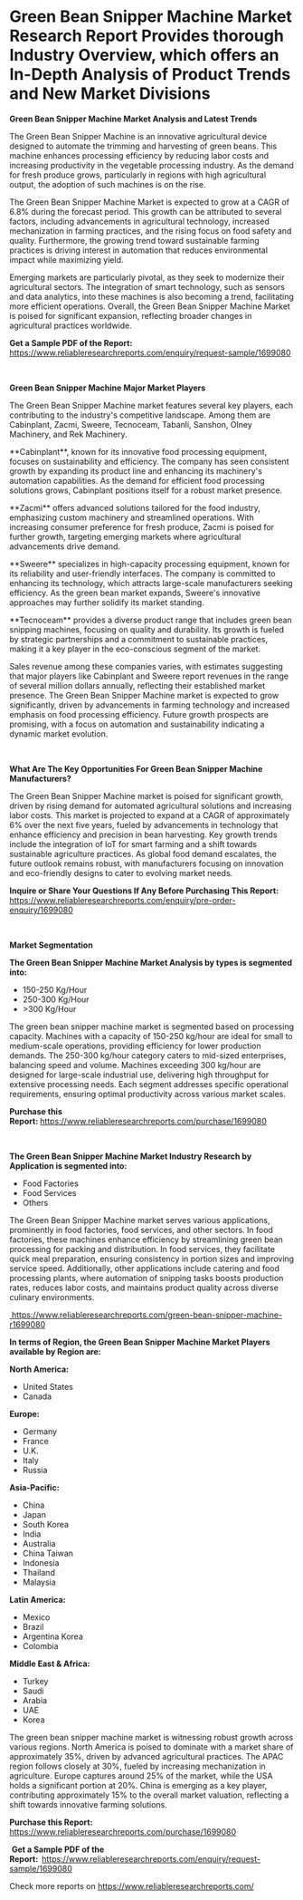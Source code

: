 <p><h1>Green Bean Snipper Machine Market Research Report Provides thorough Industry Overview, which offers an In-Depth Analysis of Product Trends and New Market Divisions</h1></p><p><strong>Green Bean Snipper Machine Market Analysis and Latest Trends</strong></p>
<p><p>The Green Bean Snipper Machine is an innovative agricultural device designed to automate the trimming and harvesting of green beans. This machine enhances processing efficiency by reducing labor costs and increasing productivity in the vegetable processing industry. As the demand for fresh produce grows, particularly in regions with high agricultural output, the adoption of such machines is on the rise.</p><p>The Green Bean Snipper Machine Market is expected to grow at a CAGR of 6.8% during the forecast period. This growth can be attributed to several factors, including advancements in agricultural technology, increased mechanization in farming practices, and the rising focus on food safety and quality. Furthermore, the growing trend toward sustainable farming practices is driving interest in automation that reduces environmental impact while maximizing yield.</p><p>Emerging markets are particularly pivotal, as they seek to modernize their agricultural sectors. The integration of smart technology, such as sensors and data analytics, into these machines is also becoming a trend, facilitating more efficient operations. Overall, the Green Bean Snipper Machine Market is poised for significant expansion, reflecting broader changes in agricultural practices worldwide.</p></p>
<p><strong>Get a Sample PDF of the Report:&nbsp;</strong> <a href="https://www.reliableresearchreports.com/enquiry/request-sample/1699080?utm_campaign=112&utm_medium=2&utm_source=Github&utm_content=ia&utm_term=10042025&utm_id=green-bean-snipper-machine">https://www.reliableresearchreports.com/enquiry/request-sample/1699080</a></p>
<p>&nbsp;</p>
<p><strong>Green Bean Snipper Machine Major Market Players</strong></p>
<p><p>The Green Bean Snipper Machine market features several key players, each contributing to the industry's competitive landscape. Among them are Cabinplant, Zacmi, Sweere, Tecnoceam, Tabanli, Sanshon, Olney Machinery, and Rek Machinery.</p><p>**Cabinplant**, known for its innovative food processing equipment, focuses on sustainability and efficiency. The company has seen consistent growth by expanding its product line and enhancing its machinery's automation capabilities. As the demand for efficient food processing solutions grows, Cabinplant positions itself for a robust market presence.</p><p>**Zacmi** offers advanced solutions tailored for the food industry, emphasizing custom machinery and streamlined operations. With increasing consumer preference for fresh produce, Zacmi is poised for further growth, targeting emerging markets where agricultural advancements drive demand.</p><p>**Sweere** specializes in high-capacity processing equipment, known for its reliability and user-friendly interfaces. The company is committed to enhancing its technology, which attracts large-scale manufacturers seeking efficiency. As the green bean market expands, Sweere's innovative approaches may further solidify its market standing.</p><p>**Tecnoceam** provides a diverse product range that includes green bean snipping machines, focusing on quality and durability. Its growth is fueled by strategic partnerships and a commitment to sustainable practices, making it a key player in the eco-conscious segment of the market.</p><p>Sales revenue among these companies varies, with estimates suggesting that major players like Cabinplant and Sweere report revenues in the range of several million dollars annually, reflecting their established market presence. The Green Bean Snipper Machine market is expected to grow significantly, driven by advancements in farming technology and increased emphasis on food processing efficiency. Future growth prospects are promising, with a focus on automation and sustainability indicating a dynamic market evolution.</p></p>
<p>&nbsp;</p>
<p><strong>What Are The Key Opportunities For Green Bean Snipper Machine Manufacturers?</strong></p>
<p><p>The Green Bean Snipper Machine market is poised for significant growth, driven by rising demand for automated agricultural solutions and increasing labor costs. This market is projected to expand at a CAGR of approximately 6% over the next five years, fueled by advancements in technology that enhance efficiency and precision in bean harvesting. Key growth trends include the integration of IoT for smart farming and a shift towards sustainable agriculture practices. As global food demand escalates, the future outlook remains robust, with manufacturers focusing on innovation and eco-friendly designs to cater to evolving market needs.</p></p>
<p><strong>Inquire or Share Your Questions If Any Before Purchasing This Report:</strong> <a href="https://www.reliableresearchreports.com/enquiry/pre-order-enquiry/1699080?utm_campaign=112&utm_medium=2&utm_source=Github&utm_content=ia&utm_term=10042025&utm_id=green-bean-snipper-machine">https://www.reliableresearchreports.com/enquiry/pre-order-enquiry/1699080</a></p>
<p>&nbsp;</p>
<p><strong>Market Segmentation</strong></p>
<p><strong>The Green Bean Snipper Machine Market Analysis by types is segmented into:</strong></p>
<p><ul><li>150-250 Kg/Hour</li><li>250-300 Kg/Hour</li><li>>300 Kg/Hour</li></ul></p>
<p><p>The green bean snipper machine market is segmented based on processing capacity. Machines with a capacity of 150-250 kg/hour are ideal for small to medium-scale operations, providing efficiency for lower production demands. The 250-300 kg/hour category caters to mid-sized enterprises, balancing speed and volume. Machines exceeding 300 kg/hour are designed for large-scale industrial use, delivering high throughput for extensive processing needs. Each segment addresses specific operational requirements, ensuring optimal productivity across various market scales.</p></p>
<p><strong>Purchase this Report:&nbsp;</strong><a href="https://www.reliableresearchreports.com/purchase/1699080?utm_campaign=112&utm_medium=2&utm_source=Github&utm_content=ia&utm_term=10042025&utm_id=green-bean-snipper-machine">https://www.reliableresearchreports.com/purchase/1699080</a></p>
<p>&nbsp;</p>
<p><strong>The Green Bean Snipper Machine Market Industry Research by Application is segmented into:</strong></p>
<p><ul><li>Food Factories</li><li>Food Services</li><li>Others</li></ul></p>
<p><p>The Green Bean Snipper Machine market serves various applications, prominently in food factories, food services, and other sectors. In food factories, these machines enhance efficiency by streamlining green bean processing for packing and distribution. In food services, they facilitate quick meal preparation, ensuring consistency in portion sizes and improving service speed. Additionally, other applications include catering and food processing plants, where automation of snipping tasks boosts production rates, reduces labor costs, and maintains product quality across diverse culinary environments.</p></p>
<p><a href="https://www.reliableresearchreports.com/green-bean-snipper-machine-r1699080?utm_campaign=112&utm_medium=2&utm_source=Github&utm_content=ia&utm_term=10042025&utm_id=green-bean-snipper-machine">&nbsp;https://www.reliableresearchreports.com/green-bean-snipper-machine-r1699080</a></p>
<p><strong>In terms of Region, the Green Bean Snipper Machine Market Players available by Region are:</strong></p>
<p>
    <p> <strong> North America: </strong>
        <ul>
            <li>United States</li>
            <li>Canada</li>
        </ul>
        </p> 
    <p> <strong> Europe: </strong>
        <ul>
            <li>Germany</li>
            <li>France</li>
            <li>U.K.</li>
            <li>Italy</li>
            <li>Russia</li>
        </ul>
        </p> 
    <p> <strong> Asia-Pacific: </strong>
        <ul>
            <li>China</li>
            <li>Japan</li>
            <li>South Korea</li>
            <li>India</li>
            <li>Australia</li>
            <li>China Taiwan</li>
            <li>Indonesia</li>
            <li>Thailand</li>
            <li>Malaysia</li>
        </ul>
        </p> 
    <p> <strong> Latin America: </strong>
        <ul>
            <li>Mexico</li>
            <li>Brazil</li>
            <li>Argentina Korea</li>
            <li>Colombia</li>
        </ul>
        </p> 
    <p> <strong> Middle East & Africa: </strong>
        <ul>
            <li>Turkey</li>
            <li>Saudi</li>
            <li>Arabia</li>
            <li>UAE</li>
            <li>Korea</li>
        </ul>
    </p>
    </p>
<p><p>The green bean snipper machine market is witnessing robust growth across various regions. North America is poised to dominate with a market share of approximately 35%, driven by advanced agricultural practices. The APAC region follows closely at 30%, fueled by increasing mechanization in agriculture. Europe captures around 25% of the market, while the USA holds a significant portion at 20%. China is emerging as a key player, contributing approximately 15% to the overall market valuation, reflecting a shift towards innovative farming solutions.</p></p>
<p><strong>Purchase this Report: </strong><a href="https://www.reliableresearchreports.com/purchase/1699080?utm_campaign=112&utm_medium=2&utm_source=Github&utm_content=ia&utm_term=10042025&utm_id=green-bean-snipper-machine">https://www.reliableresearchreports.com/purchase/1699080</a></p>
<p>&nbsp;<strong>Get a Sample PDF of the Report:&nbsp;&nbsp;</strong><a href="https://www.reliableresearchreports.com/enquiry/request-sample/1699080?utm_campaign=112&utm_medium=2&utm_source=Github&utm_content=ia&utm_term=10042025&utm_id=green-bean-snipper-machine">https://www.reliableresearchreports.com/enquiry/request-sample/1699080</a></p>
<p><strong></strong></p>
<p>Check more reports on <a href="https://www.reliableresearchreports.com/?utm_campaign=112&utm_medium=2&utm_source=Github&utm_content=ia&utm_term=10042025&utm_id=green-bean-snipper-machine">https://www.reliableresearchreports.com/</a></p>